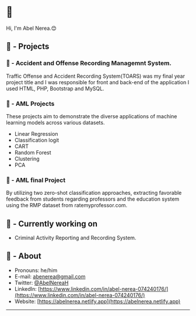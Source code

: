# 👋 

Hi, I'm Abel Nerea.😊

## 🏁 - Projects

### 🤖 - Accident and Offense Recording Managemnt System.

 Traffic Offense and Accident Recording System(TOARS) was my final year project title and I was responsible for front and back-end of the application I used HTML, PHP, Bootstrap and MySQL.  

### 📝 - AML Projects

These projects aim to demonstrate the diverse applications of machine learning models across various datasets.

- Linear Regression
- Classification logit 
- CART
- Random Forest 
- Clustering 
- PCA

### 📝 - AML final Project

By utilizing two zero-shot classification approaches, extracting favorable feedback from students regarding professors and the education system using the RMP dataset from ratemyprofessor.com.

## 👷 - Currently working on

- Criminal Activity Reporting and Recording System.

## 🧔 - About

- Pronouns: he/him
- E-mail: abenerea@gmail.com
- Twitter: [@AbelNereaH](https://twitter.com/AbelNereaH)
- LinkedIn: [https://www.linkedin.com/in/abel-nerea-074240176/](https://www.linkedin.com/in/abel-nerea-074240176/)
- Website: [https://abelnerea.netlify.app](https://abelnerea.netlify.app)

---
